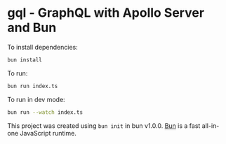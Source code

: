 # gql - GraphQL with Apollo Server and Bun

To install dependencies:

```bash
bun install
```

To run:

```bash
bun run index.ts
```

To run in dev mode:

```bash
bun run --watch index.ts
```

This project was created using `bun init` in bun v1.0.0. [Bun](https://bun.sh) is a fast all-in-one JavaScript runtime.

